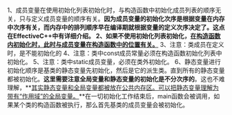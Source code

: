 1、成员变量在使用初始化列表初始化时，与构造函数中初始化成员列表的顺序无关，只与定义成员变量的顺序有关。**因为成员变量的初始化次序是根据变量在内存中次序有关，而内存中的排列顺序早在编译期就根据变量的定义次序决定了。**这点在EffectiveC++中有详细介绍。
2、如果不使用初始化列表初始化，**<u>在构造函数内初始化时，此时与成员变量在构造函数中的位置有关。</u>**
3、注意：类成员在定义时，是不能初始化的
4、注意：类中const成员常量必须在构造函数初始化列表中初始化。
5、注意：类中static成员变量，必须在类外初始化。
6、静态变量进行初始化顺序是基类的静态变量先初始化，然后是它的派生类。直到所有的静态变量都被初始化。**这里需要注意全局变量和静态变量的初始化是不分次序的**。这也不难理解，**<u>其实静态变量和全局变量都被放在公共内存区。可以把静态变量理解为带有“作用域”的全局变量。</u>**在一切初始化工作结束后，main函数会被调用，如果某个类的构造函数被执行，那么首先基类的成员变量会被初始化。 